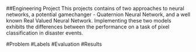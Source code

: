 ##Engineering Project
This projects contains of two approaches to neural networks, a potential gamechanger - Quaternion Neural Network, and a well known Real Valued Neural Network. Implementing these two models exhibits the differences between the performance on a task of pixel classification in 
disaster events.

#Problem
#Labels
#Evaluation
#Results
